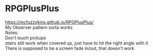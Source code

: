 # RPGPlusPlus
https://mcfuzzykins.github.io/RPGPlusPlus/  
My Observer pattern sorta works   
Notes:   
Don't touch pickups  
stairs still work when covered up, just have to hit the right angle with it  
There is supposed to be a screen fade in/out, that doesn't work  
